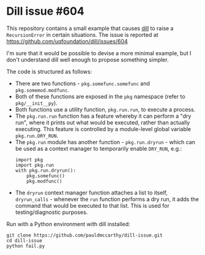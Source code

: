 # Dill issue #604

This repository contains a small example that causes [dill](https://github.com/uqfoundation/dill/) to raise a `RecursionError` in certain situations. The issue is reported at https://github.com/uqfoundation/dill/issues/604

I'm sure that it would be possible to devise a more minimal example, but I don't understand dill well enough to propose something simpler.


The code is structured as follows:

 - There are two functions - `pkg.somefunc.somefunc` and `pkg.somemod.modfunc`.
 - Both of these functions are exposed in the `pkg` namespace (refer to `pkg/__init__py`).
 - Both functions use a utility function, `pkg.run.run`, to execute a process.
 - The `pkg.run.run` function has a feature whereby it can perform a "dry run", where it prints out what would be executed, rather than actually executing. This feature is controlled by a module-level global variable `pkg.run.DRY_RUN`.
 - The `pkg.run` module has another function - `pkg.run.dryrun` - which can be used as a context manager to temporarily enable `DRY_RUN`, e.g.:
     ```
     import pkg
     import pkg.run
     with pkg.run.dryrun():
         pkg.somefunc()
         pkg.modfunc()
     ```
 - The `dryrun` context manager function attaches a list to itself, `dryrun_calls` - whenever the `run` function performs a dry run, it adds the command that would be executed to that list. This is used for testing/diagnostic purposes.


Run with a Python environment with dill installed:

```
git clone https://github.com/pauldmccarthy/dill-issue.git
cd dill-issue
python fail.py
```
